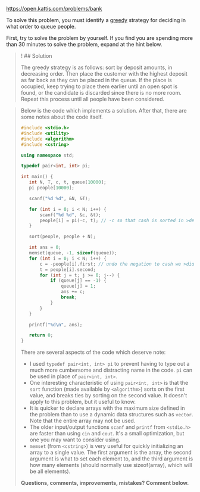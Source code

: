 https://open.kattis.com/problems/bank

To solve this problem, you must identify a [greedy](https://en.wikipedia.org/wiki/Greedy_algorithm) strategy for deciding in what order to queue people. 

First, try to solve the problem by yourself. If you find you are spending more than 30 minutes to solve the problem, expand at the hint below. 

>! ## Solution
> 
> The greedy strategy is as follows: sort by deposit amounts, in decreasing order. Then place the customer with the highest deposit as far back as they can be placed in the queue. If the place is occupied, keep trying to place them earlier until an open spot is found, or the candidate is discarded since there is no more room. Repeat this process until all people have been considered.

> Below is the code which implements a solution. After that, there are some notes about the code itself.
> 
>```cpp
>#include <stdio.h>
>#include <utility>
>#include <algorithm>
>#include <cstring>
>
>using namespace std;
>
>typedef pair<int, int> pi;
>
>int main() {
>    int N, T, c, t, queue[10000];
>    pi people[10000];
>
>    scanf("%d %d", &N, &T);
>
>    for (int i = 0; i < N; i++) {
>        scanf("%d %d", &c, &t);
>        people[i] = pi(-c, t); // -c so that cash is sorted in >decreasing order
>    }
>
>    sort(people, people + N);
>
>    int ans = 0;
>    memset(queue, -1, sizeof(queue));
>    for (int i = 0; i < N; i++) {
>        c = -people[i].first; // undo the negation to cash we >did earlier
>        t = people[i].second;
>        for (int j = t; j >= 0; j--) {
>            if (queue[j] == -1) {
>                queue[j] = 1;
>                ans += c;
>                break;
>            }
>        }
>    }
>
>    printf("%d\n", ans);
>
>    return 0;
>}
> ```
> 
> There are several aspects of the code which deserve note:
> - I used `typedef pair<int, int> pi` to prevent having to type out a much more cumbersome and distracting name in the code. `pi` can be used in place of `pair<int, int>`.
> - One interesting characteristic of using `pair<int, int>` is that the `sort` function (made available by `<algorithm>`) sorts on the first value, and breaks ties by sorting on the second value. It doesn't apply to this problem, but it useful to know.
> - It is quicker to declare arrays with the maximum size defined in the problem than to use a dynamic data structures such as `vector`. Note that the entire array may not be used.
> - The older input/output functions `scanf` and `printf` from `<stdio.h>` are faster than using `cin` and `cout`. It's a small optimization, but one you may want to consider using.
> - `memset` (from `<cstring>`) is very useful for quickly initializing an array to a single value. The first argument is the array, the second argument is what to set each element to, and the third argument is how many elements (should normally use sizeof(array), which will be all elements).
> 
>**Questions, comments, improvements, mistakes? Comment below.**

